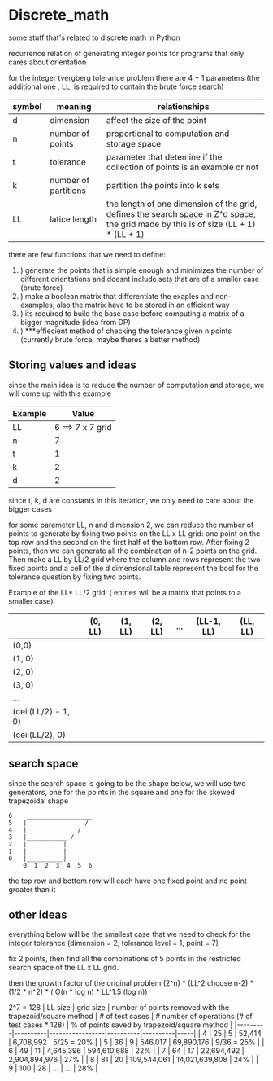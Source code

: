 # Discrete_math
 some stuff that's related to discrete math in Python



recurrence relation of generating integer points for programs that only cares about orientation

for the integer tvergberg tolerance problem there are 4 + 1 parameters (the additional one , LL, is required to contain the brute force search)

| symbol | meaning | relationships |
|--|--|--|
| d | dimension | affect the size of the point |
| n | number of points | proportional to computation and storage space |
| t | tolerance | parameter that detemine if the collection of points is an example or not |
| k | number of partitions | partition the points into k sets |
| LL | latice length | the length of one dimension of the grid, defines the search space in Z^d space, the grid made by this is of size (LL + 1) * (LL + 1)| 


there are few functions that we need to define:
1. ) generate the points that is simple enough and minimizes the number of different orientations and doesnt include sets that are of a smaller case (brute force)
2. ) make a boolean matrix that differentiate the exaples and non-examples, also the matrix have to be stored in an efficient way
3. ) its required to build the base case before computing a matrix of a bigger magnitude (idea from DP)
4. ) ***effiecient method of checking the tolerance given n points (currently brute force, maybe theres a better method)



## Storing values and ideas

since the main idea is to reduce the number of computation and storage, we will come up with this example

| Example |  Value |
|--|--|
|LL | 6 ==> 7 x 7 grid |
| n | 7 |
|t | 1 |
| k | 2|
|d | 2 |

since t, k, d are constants in this iteration, we only need to care about the bigger cases

for some parameter LL, n and dimension 2, we can reduce the number of points to generate by fixing two points on the LL x LL grid: one point on the top row and the second on the first half of the bottom row.  After fixing 2 points, then we can generate all the combination of n-2 points on the grid.  Then make a LL by LL/2 grid where the column and rows represent the two fixed points and a cell of the d dimensional table represent the bool for the tolerance question by fixing two points.


Example of the LL* LL/2 grid: ( entries will be a matrix that points to a smaller case)

|    | (0, LL) | (1, LL) | (2, LL) | ... | (LL-1, LL) | (LL, LL)|
|----|---------|---------|---------|-----|---------|---------|
| (0,0) |  |  |  |  |  | |
| (1, 0) |  |  |  |  |  | |
| (2, 0) |  |  |  |  |  | |
| (3, 0) |  |  |  |  |  | |
|   ...   |  |  |  |  |  | |
|(ceil(LL/2) - 1, 0) |  |  |  |  |  | |
|(ceil(LL/2), 0)|  |  |  |  |  |


## search space
since the search space is going to be the shape below, we will use two generators,
 one for the points in the square and one for the skewed trapezoidal shape
    
    6    __________________
    5   |                /
    4   |              /    
    3   |___________ /       
    2   |          |
    1   |          |
    0   |__________|
        0  1  2  3  4  5  6
    
the top row and bottom row will each have one fixed point and no point greater than it 

## other ideas


everything below will be the smallest case that we need to check for the integer tolerance (dimension = 2, tolerance level = 1, point = 7)

fix 2 points, then find all the combinations of 5 points in the restricted search space of the LL x LL grid.

then the growth factor of the original problem (2^n)  * (LL^2 choose n-2) * (1/2 * n^2)  *  ( O(n * log n) * LL^1.5 (log n))


2^7 = 128
| LL size | grid size | number of points removed with the trapezoid/square method | # of test cases | # number of operations (# of test cases * 128) | % of points saved by trapezoid/square method | 
|---------|----------|-----------------|----------|----------|-----|
| 4         | 25 | 5 | 52,414 | 6,708,992 | 5/25 = 20% |
| 5         | 36 | 9 | 546,017 | 69,890,176 | 9/36 = 25% |
| 6         | 49 | 11 | 4,645,396 | 594,610,688 | 22% |
| 7         | 64 | 17 | 22,694,492 | 2,904,894,976 | 27% |
| 8         | 81 | 20 | 109,544,061 | 14,021,639,808 | 24% |
| 9         | 100 | 28 | ... | ... | 28% | 